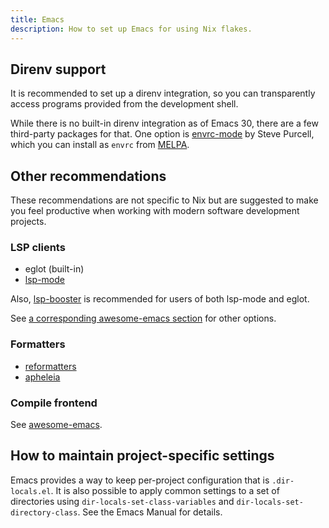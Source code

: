 ```yaml
---
title: Emacs
description: How to set up Emacs for using Nix flakes.
---
```

## Direnv support
It is recommended to set up a direnv integration, so you can transparently
access programs provided from the development shell.

While there is no built-in direnv integration as of Emacs 30, there are a few
third-party packages for that. One option is
[envrc-mode](https://github.com/purcell/envrc) by Steve Purcell, which you can
install as `envrc` from [MELPA](https://melpa.org/#/).
## Other recommendations
These recommendations are not specific to Nix but are suggested to make you feel
productive when working with modern software development projects.
### LSP clients
- eglot (built-in)
- [lsp-mode](https://emacs-lsp.github.io/lsp-mode/)

Also, [lsp-booster](https://github.com/blahgeek/emacs-lsp-booster) is
recommended for users of both lsp-mode and eglot.

See [a corresponding awesome-emacs
section](https://github.com/emacs-tw/awesome-emacs?tab=readme-ov-file#lsp-client)
for other options.
### Formatters
- [reformatters](https://github.com/purcell/emacs-reformatter)
- [apheleia](https://github.com/radian-software/apheleia/)
### Compile frontend
See
[awesome-emacs](https://github.com/emacs-tw/awesome-emacs?tab=readme-ov-file#compiling).
## How to maintain project-specific settings
Emacs provides a way to keep per-project configuration that is `.dir-locals.el`.
It is also possible to apply common settings to a set of directories using
`dir-locals-set-class-variables` and `dir-locals-set-directory-class`.
See the Emacs Manual for details.
